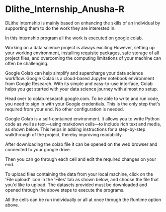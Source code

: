 # Dlithe_Internship_Anusha-R
DLithe Internship is mainly based on enhancing the skills of an individual by supporting them to do the work they are interested in.

In this internship program all the work is executed on google colab.

Working on a data science project is always exciting.However, setting up your working environment, installing requisite packages, safe storage of all project files, and overcoming the computing limitations of your machine can often be challenging.

Google Colab can help simplify and supercharge your data science workflow.
Google Colab is a cloud-based Jupyter notebook environment from Google Research. With its simple and easy-to-use interface, Colab helps you get started with your data science journey with almost no setup.


Head over to colab.research.google.com. To be able to write and run code, you need to sign in with your Google credentials. This is the only step that's required from your end. No other configuration is needed.


Google Colab is a self-contained environment. It allows you to write Python code as well as text—using markdown cells—to include rich text and media, as shown below. This helps in adding instructions for a step-by-step walkthrough of the project, thereby improving readability.


After downloading the colab file it can be opened on the web browser and connected to your google drive.


Then you can go through each cell and edit the required changes on your end.


To upload files containing the data from your local machine, click on the 'File upload' icon in the 'Files' tab as shown below, and choose the file that you'd like to upload. The datasets provided must be downloaded and opened through the above steps to execute the programs.


All the cells can be run individually or all at once through the Runtime option above.





